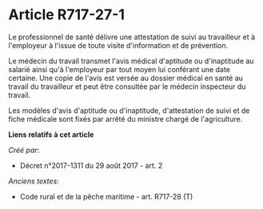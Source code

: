 # Article R717-27-1

Le professionnel de santé délivre une attestation de suivi au travailleur et à l'employeur à l'issue de toute visite
d'information et de prévention.

Le médecin du travail transmet l'avis médical d'aptitude ou d'inaptitude au salarié ainsi qu'à l'employeur par tout moyen lui
conférant une date certaine. Une copie de l'avis est versée au dossier médical en santé au travail du travailleur et peut
être consultée par le médecin inspecteur du travail.

Les modèles d'avis d'aptitude ou d'inaptitude, d'attestation de suivi et de fiche médicale sont fixés par arrêté du ministre
chargé de l'agriculture.

**Liens relatifs à cet article**

_Créé par_:

  - Décret n°2017-1311 du 29 août 2017 - art. 2

_Anciens textes_:

  - Code rural et de la pêche maritime - art. R717-28 (T)
